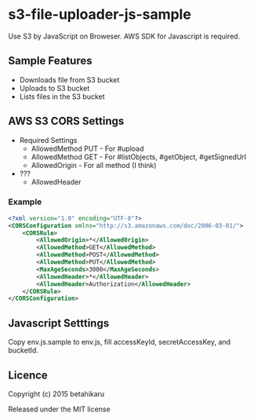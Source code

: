 s3-file-uploader-js-sample
=========================

Use S3 by JavaScript on Broweser.
AWS SDK for Javascript is required.

## Sample Features
- Downloads file from S3 bucket
- Uploads to S3 bucket
- Lists files in the S3 bucket

## AWS S3 CORS Settings

* Required Settings
  * AllowedMethod PUT - For #upload
  * AllowedMethod GET - For #listObjects, #getObject, #getSignedUrl
  * AllowedOrigin <site> - For all method (I think)
* ???
  * AllowedHeader

### Example
```xml
<?xml version="1.0" encoding="UTF-8"?>
<CORSConfiguration xmlns="http://s3.amazonaws.com/doc/2006-03-01/">
    <CORSRule>
        <AllowedOrigin>*</AllowedOrigin>
        <AllowedMethod>GET</AllowedMethod>
        <AllowedMethod>POST</AllowedMethod>
        <AllowedMethod>PUT</AllowedMethod>
        <MaxAgeSeconds>3000</MaxAgeSeconds>
        <AllowedHeader>*</AllowedHeader>
        <AllowedHeader>Authorization</AllowedHeader>
    </CORSRule>
</CORSConfiguration>
```

## Javascript Setttings
Copy env.js.sample to env.js, fill accessKeyId, secretAccessKey, and bucketId.

## Licence
Copyright (c) 2015 betahikaru

Released under the MIT license
